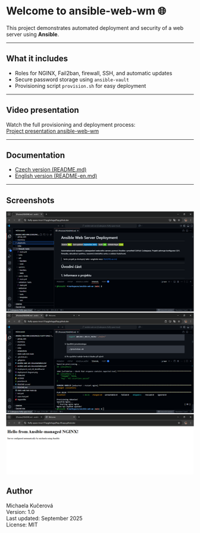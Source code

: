 # Welcome to ansible-web-wm 🌐
This project demonstrates automated deployment and security of a web server using **Ansible**.

---
## What it includes
- Roles for NGINX, Fail2ban, firewall, SSH, and automatic updates
- Secure password storage using `ansible-vault`
- Provisioning script `provision.sh` for easy deployment

---
## Video presentation
Watch the full provisioning and deployment process:  
[Project presentation ansible-web-wm](https://www.youtube.com/watch?v=aNvzjHr_p9I&t=3s)

---
## Documentation
- [Czech version (README.md)](https://github.com/miska296/ansible-web-wm/blob/main/README.md)
- [English version (README-en.md)](README-en.md)

---
## Screenshots
![Structure of folders](screenshots/project-structure.png)
![Provisioning output](screenshots/provisioning-output.png)  
![Website preview](screenshots/web-preview.png)

## Author
Michaela Kučerová  
Version: 1.0  
Last updated: September 2025  
License: MIT
